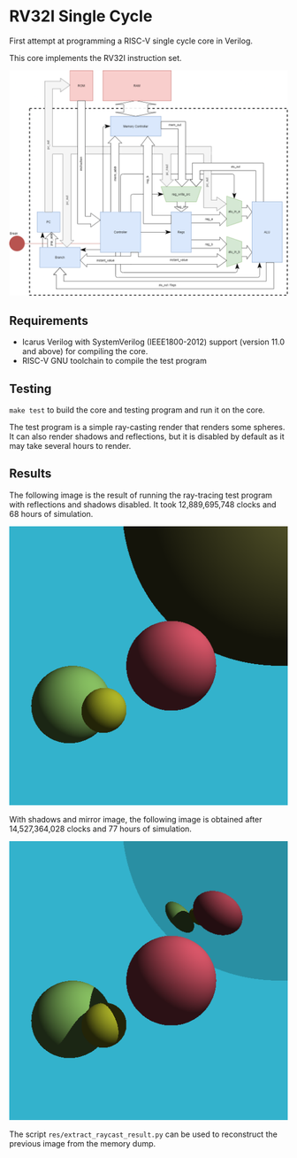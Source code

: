 # RV32I Single Cycle

First attempt at programming a RISC-V single cycle core in Verilog.

This core implements the RV32I instruction set.

![Architecture diagram](res/diag/RV32I-Single-Core.png)


## Requirements
 * Icarus Verilog with SystemVerilog (IEEE1800-2012) support (version 11.0 and above) for compiling the core.
 * RISC-V GNU toolchain to compile the test program


## Testing
`make test` to build the core and testing program and run it on the core.

The test program is a simple ray-casting render that renders some spheres.
It can also render shadows and reflections, but it is disabled by default as
it may take several hours to render.


## Results
The following image is the result of running the ray-tracing test program with reflections and shadows disabled. It took 12,889,695,748 clocks and 68 hours of simulation.

![512px no-mirror render](res/512_nomirror.png)

With shadows and mirror image, the following image is obtained after 14,527,364,028 clocks and 77 hours of simulation.

![512px mirror render](res/512_mirror.png)


The script `res/extract_raycast_result.py` can be used to reconstruct the previous
image from the memory dump.

